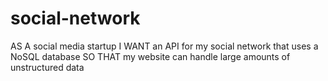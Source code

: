 # social-network
AS A social media startup I WANT an API for my social network that uses a NoSQL database SO THAT my website can handle large amounts of unstructured data
